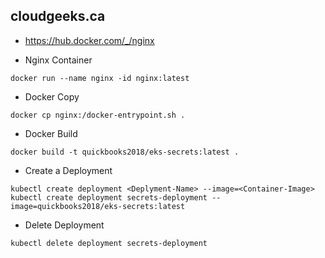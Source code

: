 ## cloudgeeks.ca

- https://hub.docker.com/_/nginx

- Nginx Container

```nginx
docker run --name nginx -id nginx:latest
```
- Docker Copy

```copy
docker cp nginx:/docker-entrypoint.sh .
```

- Docker Build

```build
docker build -t quickbooks2018/eks-secrets:latest .
```
- Create a Deployment

```
kubectl create deployment <Deplyment-Name> --image=<Container-Image>
kubectl create deployment secrets-deployment --image=quickbooks2018/eks-secrets:latest
```

- Delete Deployment

```
kubectl delete deployment secrets-deployment
```
